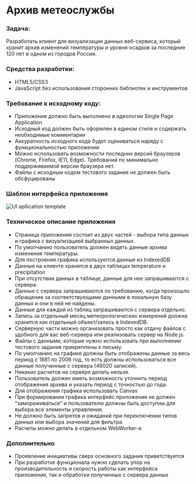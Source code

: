 # Архив метеослужбы

### Задача:

Разработать клиент для визуализации данных веб-сервиса, который хранит архив изменений температуры и уровня осадков за последние 120 лет в одном из городов России.

### Средства разработки:
- HTML5/CSS3
- JavaScript без использования сторонних библиотек и инструментов

### Требование к исходному коду:
- Приложение должно быть выполнено в идеологии Single Page Application
- Исходный код должен быть оформлен в едином стиле и содержать необходимые комментарии
- Аккуратность исходного кода будет оцениваться наряду с функциональностью приложения
- Можно использовать возможности последних версий браузеров (Chrome, Firefox, IE11, Edge). Требований по минимально поддерживаемой версии браузера нет.
- Файлы с исходным кодом тестового задания не должен быть обсфуцированы

### Шаблон интерфейса приложения
![UI apllication template](https://shavenzov.github.io/weather-service-archive/unnamed.png)

### Техническое описание приложения
- Страница приложения состоит из двух частей - выбора типа данных и графика с визуализацией выбранных данных.
- По умолчанию пользователь должен видеть данные архива изменения температуры.
- Для построения графика используются данные из IndexedDB 
- Данные на клиенте хранятся в двух таблицах temperature и precipitation
- При отсутствии данных в таблице, данные для нее запрашиваются с сервера.
- Данные с сервера запрашиваются по требованию, когда произошло обращение за соответствующими данными в локальную базу данных и они в ней не найдены.
- Данные для каждой из таблиц запрашиваются с сервера отдельно.
- Запись за отдельный месяц метеорологических измерений должна хранится как отдельный объект/запись в IndexedDB.
- Серверную части можно организовать просто как отдачу файлов c удобного для вас веб-сервера или реализовать сервер на Node.js.
- Файлы с данными, которые нужно использовать при выполнении тестового задания прикреплены к письму.
- По умолчанию на графике должны быть отображены данные за весь период с 1881 по 2006 год, то есть должны использоваться все данные полученные с сервера (46020 записей).
- Никаких расчетов на сервере делать нельзя.
- Пользователь должен иметь возможность уточнить период отображения архива и указать период с точностью до года.
- Для отображения графика использовать Canvas
- При формировании графика интерфейс приложения не должен "замораживаться" и пользователю должны быть доступны для выбора все элементы управления.
- Не должно быть запретов и ожиданий при переключении типов данных или выбора значений для фильтра.
- Расчеты можно делать в отдельном WebWorker-е.

### Дополнительно
- Проявление инициативы сверх основного задания приветствуется
- При разработке функционала нужно сделать упор на производительность и скорость работы как интерфейса приложения, так и обработки полученных с сервера данных